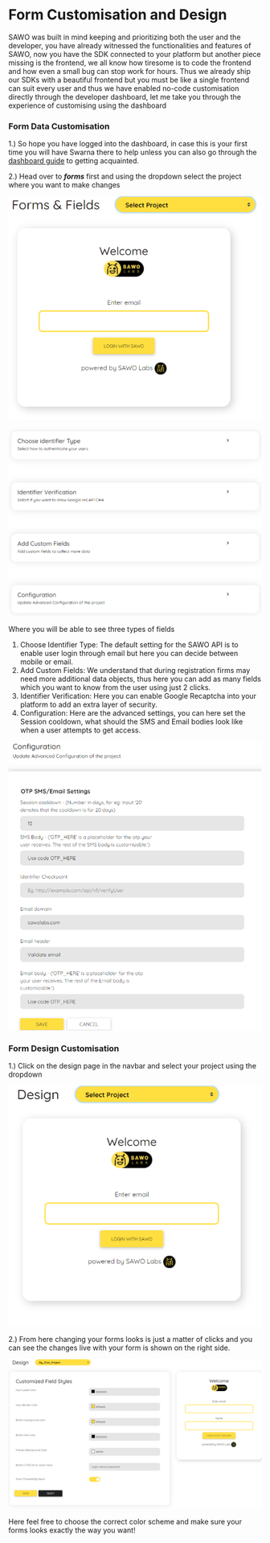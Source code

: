 # Form Customisation and Design

SAWO was built in mind keeping and prioritizing both the user and the developer, you have already witnessed the functionalities and features of SAWO, now you have the SDK connected to your platform but another piece missing is the frontend, we all know how tiresome is to code the frontend and how even a small bug can stop work for hours. Thus we already ship our SDKs with a beautiful frontend but you must be like a single frontend can suit every user and thus we have enabled no-code customisation directly through the developer dashboard, let me take you through the experience of customising using the dashboard

### **Form Data Customisation**

1.\) So hope you have logged into the dashboard, in case this is your first time you will have Swarna there to help unless you can also go through the [dashboard guide](dashboard.md) to getting acquainted.

2.\) Head over to _**forms**_ first and using the dropdown select the project where you want to make changes

![](../.gitbook/assets/untitled.png)

![](../.gitbook/assets/untitled-1-.png)

Where you will be able to see three types of fields

1. Choose Identifier Type: The default setting for the SAWO API is to enable user login through email but here you can decide between mobile or email.
2. Add Custom Fields: We understand that during registration firms may need more additional data objects, thus here you can add as many fields which you want to know from the user using just 2 clicks.
3. Identifier Verification: Here you can enable Google Recaptcha into your platform to add an extra layer of security.
4. Configuration: Here are the advanced settings, you can here set the Session cooldown, what should the SMS and Email bodies look like when a user attempts to get access.

![](../.gitbook/assets/untitled-2-.png)

### Form Design Customisation

1.\) Click on the design page in the navbar and select your project using the dropdown

![](../.gitbook/assets/untitled-3-.png)

2.\) From here changing your forms looks is just a matter of clicks and you can see the changes live with your form is shown on the right side.

![](../.gitbook/assets/untitled-4-.png)

Here feel free to choose the correct color scheme and make sure your forms looks exactly the way you want!

